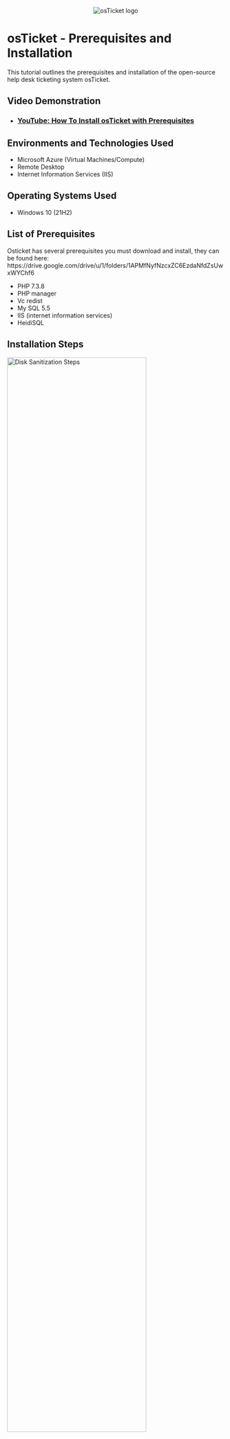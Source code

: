 <p align="center">
<img src="https://i.imgur.com/Clzj7Xs.png" alt="osTicket logo"/>
</p>

<h1>osTicket - Prerequisites and Installation</h1>
This tutorial outlines the prerequisites and installation of the open-source help desk ticketing system osTicket.<br />


<h2>Video Demonstration</h2>

- ### [YouTube: How To Install osTicket with Prerequisites](https://www.youtube.com)

<h2>Environments and Technologies Used</h2>

- Microsoft Azure (Virtual Machines/Compute)
- Remote Desktop
- Internet Information Services (IIS)

<h2>Operating Systems Used </h2>

- Windows 10</b> (21H2)

<h2>List of Prerequisites</h2>
Osticket has several prerequisites you must download and install,
they can be found here: https://drive.google.com/drive/u/1/folders/1APMfNyfNzcxZC6EzdaNfdZsUwxWYChf6

- PHP 7.3.8
- PHP manager
- Vc redist
- My SQL 5.5
- IIS (internet information services)
- HeidiSQL

<h2>Installation Steps</h2>

<p>
<img src="https://i.imgur.com/DJmEXEB.png" height="80%" width="80%" alt="Disk Sanitization Steps"/>
</p>
<p>
In your micorsoft azure vitual machine, go to the control panel. Select "programs", then "programs and features", then "turn windows features on and off. a new window should come up
</p>
<br />

<p>
<![Screenshot 2024-06-27 100233](https://github.com/Alex070902/osticket-prereqs/assets/173719378/2dcf687f-7376-4ee0-8b57-eb1387ab79c5)
>
</p>
<p>
In this new window, scroll down to the folder called "internet information services" and check the box. Expand this folder, then do the same for "worldwide web services" and "application development features". Check the folder called "CGI", then go to the folder called "common http features and make sure everything in there is checked. Select "ok" (NOTE: To make sure you installed this correctly, type 127.0.0.1 in a web browser and a special webpage should show up. If this doesnt happen you may have to try reinstalling)
</p>
<br />

<p>
<img src="https://i.imgur.com/DJmEXEB.png" height="80%" width="80%" alt="Disk Sanitization Steps"/>
</p>
<p>
Next download and install php manager, and the rewrite module.
</p>
<br />

<p>
<img src="https://i.imgur.com/DJmEXEB.png" height="80%" width="80%" alt="Disk Sanitization Steps"/>
</p>
<p>
Create a new directory in the C drive (C:\PHP) then download php 7.3.8 (extract all the files into the directory you just created, C:\PHP)
</p>
<br />

<p>
<img src="https://i.imgur.com/DJmEXEB.png" height="80%" width="80%" alt="Disk Sanitization Steps"/>
</p>
<p>
Download and instal vc redist x86
</p>
<br />

<p>
<img src="https://i.imgur.com/DJmEXEB.png" height="80%" width="80%" alt="Disk Sanitization Steps"/>
</p>
<p>
Download Mysql and launch the setup. Choose "typical setup" then check the "launch mysql instance configuration" box. When it's launched, click standard configuration. Create a root password (dont forget it) then click next and execute.
</p>
<br />

<p>
<img src="https://i.imgur.com/DJmEXEB.png" height="80%" width="80%" alt="Disk Sanitization Steps"/>
</p>
<p>
Now its time to register PHP with IIS. First run IIS as an administrator, then double click "php manager". Then click "register new php version" click the 3 dots to the right and browse to the c drive in that folder where you extracted the php files. In this folder will be a file called "php.cgi". Open this (note: be sure to restart iis whenever you install/ change anything)
</p>
<br />

<p>
<img src="https://i.imgur.com/DJmEXEB.png" height="80%" width="80%" alt="Disk Sanitization Steps"/>
</p>
<p>
Download os ticket folder, find another folder inside called "upload". open anoter window in file explorer. go back to the c drive and find a foler called "inetpub" then "wwwroot". go back to the other window and drag the "upload" folder into the "wwwroot" folder, then rename the "upload" folder to "osticket". (restart iis)
</p>
<br />

<p>
<img src="https://i.imgur.com/DJmEXEB.png" height="80%" width="80%" alt="Disk Sanitization Steps"/>
</p>
<p>
Back in iis, navigate to the left side, click sites > default > osticket. While "osticket" is highlighed navigate to the right and click "browse". If done properly, you should see a new osticket window pop up.
</p>
<br />

<p>
<img src="https://i.imgur.com/DJmEXEB.png" height="80%" width="80%" alt="Disk Sanitization Steps"/>
</p>
<p>
Go back to the "osticket" folder in iis and select "php manager" once again. Click "enable or disable an extension" at the bottom. Enabke "php_imap.dll", "php_intl.dll", and "php_opcache.dll". Once you do this refresh the page in osticket to make sure the changes stick.
</p>
<br />

<p>
<img src="https://i.imgur.com/DJmEXEB.png" height="80%" width="80%" alt="Disk Sanitization Steps"/>
</p>
<p>
Go back to the wwwroot folder and find your "osticket" folder. In this folder is another one called include. Double click it and find a file called "os-sampleconfig.php", change the name to "os-config.php". (it may be a good idea to change permissions for certain users)
</p>
<br />

<p>
<img src="https://i.imgur.com/DJmEXEB.png" height="80%" width="80%" alt="Disk Sanitization Steps"/>
</p>
<p>
You should still be in the first screen in the os ticket window (most of the extensions should be enabled too) after this, youll be brought to a screen where youll have to fill out a buch of information. at the bottom however, under "database settings" youll need to setup your database using heidisql
</p>
<br />

<p>
<img src="https://i.imgur.com/DJmEXEB.png" height="80%" width="80%" alt="Disk Sanitization Steps"/>
</p>
<p>
download and install heidiSql, then open it. navigate to the bottom left of the screen wher eit says "new", and login using the same information as you did in  mysql, then click open. finish setting up in the browser by creating a database in heidisql. click "install" at the bottom
</p>
<br />

<p>
<img src="https://i.imgur.com/DJmEXEB.png" height="80%" width="80%" alt="Disk Sanitization Steps"/>
</p>
<p>
Lorem ipsum dolor sit amet, consectetur adipiscing elit, sed do eiusmod tempor incididunt ut labore et dolore magna aliqua. Ut enim ad minim veniam, quis nostrud exercitation ullamco laboris nisi ut aliquip ex ea commodo consequat. Duis aute irure dolor in reprehenderit in voluptate velit esse cillum dolore eu fugiat nulla pariatur.
</p>
<br />

